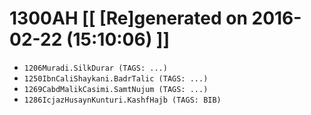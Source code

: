 # 1300AH [[ [Re]generated on 2016-02-22 (15:10:06) ]]

* `1206Muradi.SilkDurar (TAGS: ...)`
* `1250IbnCaliShaykani.BadrTalic (TAGS: ...)`
* `1269CabdMalikCasimi.SamtNujum (TAGS: ...)`
* `1286IcjazHusaynKunturi.KashfHajb (TAGS: BIB)`
